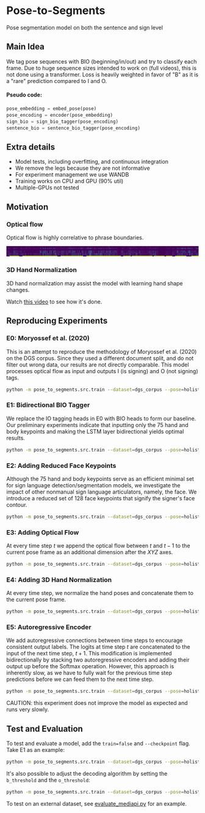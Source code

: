 # Pose-to-Segments

Pose segmentation model on both the sentence and sign level

## Main Idea

We tag pose sequences with BIO (beginning/in/out) and try to classify each frame. 
Due to huge sequence sizes intended to work on (full videos), this is not done using a transformer.
Loss is heavily weighted in favor of "B" as it is a "rare" prediction compared to I and O.



#### Pseudo code:

```python
pose_embedding = embed_pose(pose)
pose_encoding = encoder(pose_embedding)
sign_bio = sign_bio_tagger(pose_encoding)
sentence_bio = sentence_bio_tagger(pose_encoding)
```

## Extra details

- Model tests, including overfitting, and continuous integration
- We remove the legs because they are not informative
- For experiment management we use WANDB
- Training works on CPU and GPU (90% util)
- Multiple-GPUs not tested

## Motivation

### Optical flow 
Optical flow is highly correlative to phrase boundaries. 

![Optical flow](figures/optical_fow/optical_flow_sentence_example.png)

### 3D Hand Normalization
3D hand normalization may assist the model with learning hand shape changes.

Watch [this video](https://youtu.be/pCKRWSNIaNQ?t=191) to see how it's done.

## Reproducing Experiments



### E0: Moryossef et al. (2020)
This is an attempt to reproduce the methodology of Moryossef et al. (2020) on the DGS corpus.
Since they used a different document split, and do not filter out wrong data, our results are not directly comparable. This model processes optical flow as input and outputs I (is signing) and O (not signing) tags.

```bash
python -m pose_to_segments.src.train --dataset=dgs_corpus --pose=holistic --fps=25 --hidden_dim=64 --encoder_depth=1 --encoder_bidirectional=false --optical_flow=true --only_optical_flow=true --weighted_loss=false --classes=io
```

### E1: Bidirectional BIO Tagger
We replace the IO tagging heads in E0 with BIO heads to form our baseline. Our preliminary experiments indicate that inputting only the 75 hand and body keypoints and making the LSTM layer bidirectional yields optimal results.
```bash
python -m pose_to_segments.src.train --dataset=dgs_corpus --pose=holistic --fps=25 --hidden_dim=256 --encoder_depth=1 --encoder_bidirectional=true
```

### E2: Adding Reduced Face Keypoints

Although the 75 hand and body keypoints serve as an efficient minimal set for sign language detection/segmentation models, we investigate the impact of other nonmanual sign language articulators, namely, the face. We introduce a reduced set of 128 face keypoints that signify the signer's face contour.
```bash
python -m pose_to_segments.src.train --dataset=dgs_corpus --pose=holistic --fps=25 --hidden_dim=256 --encoder_depth=1 --encoder_bidirectional=true --pose_components POSE_LANDMARKS LEFT_HAND_LANDMARKS RIGHT_HAND_LANDMARKS FACE_LANDMARKS --pose_reduce_face=true
```

### E3: Adding Optical Flow

At every time step $t$ we append the optical flow between $t$ and $t-1$ to the current pose frame as an additional dimension after the $XYZ$ axes.
```bash
python -m pose_to_segments.src.train --dataset=dgs_corpus --pose=holistic --fps=25 --hidden_dim=256 --encoder_depth=1 --encoder_bidirectional=true --optical_flow=true
```

### E4: Adding 3D Hand Normalization

At every time step, we normalize the hand poses and concatenate them to the current pose frame.
```bash
python -m pose_to_segments.src.train --dataset=dgs_corpus --pose=holistic --fps=25 --hidden_dim=256 --encoder_depth=1 --encoder_bidirectional=true --optical_flow=true --hand_normalization=true
```

### E5: Autoregressive Encoder

We add autoregressive connections between time steps to encourage consistent output labels. The logits at time step $t$ are concatenated to the input of the next time step, $t+1$. This modification is implemented bidirectionally by stacking two autoregressive encoders and adding their output up before the Softmax operation. However, this approach is inherently slow, as we have to fully wait for the previous time step predictions before we can feed them to the next time step.
```bash
python -m pose_to_segments.src.train --dataset=dgs_corpus --pose=holistic --fps=25 --hidden_dim=256 --encoder_depth=4 --encoder_bidirectional=true --encoder_autoregressive=true --optical_flow=true --hand_normalization=true --epochs=50 --patience=10
```

CAUTION: this experiment does not improve the model as expected and runs very slowly.

## Test and Evaluation

To test and evaluate a model, add the `train=false` and `--checkpoint` flag. Take E1 as an example:

```bash
python -m pose_to_segments.src.train --dataset=dgs_corpus --pose=holistic --fps=25 --hidden_dim=256 --encoder_depth=1 --encoder_bidirectional=true --train=false --checkpoint=./models/E1-1/best.ckpt
```

It's also possible to adjust the decoding algorithm by setting the `b_threshold` and the `o_threshold`:

```bash
python -m pose_to_segments.src.train --dataset=dgs_corpus --pose=holistic --fps=25 --hidden_dim=256 --encoder_depth=1 --encoder_bidirectional=true --train=false --checkpoint=./models/E1-1/best.ckpt --b_threshold=50 --o_threshold=50
```

To test on an external dataset, see [evaluate_mediapi.py](https://github.com/sign-language-processing/transcription/blob/main/pose_to_segments/src/evaluate_mediapi.py) for an example.